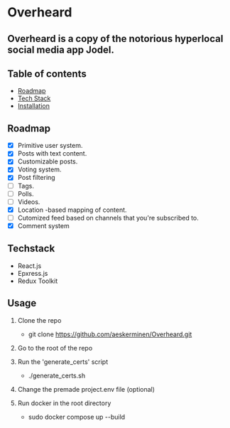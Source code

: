 # Overheard

## Overheard is a copy of the notorious hyperlocal social media app Jodel.

## Table of contents

- [Roadmap](#roadmap)
- [Tech Stack](#techstack)
- [Installation](#installation)

## Roadmap

- [x] Primitive user system.
- [x] Posts with text content.
- [x] Customizable posts.
- [x] Voting system.
- [x] Post filtering
- [ ] Tags.
- [ ] Polls.
- [ ] Videos.
- [x] Location -based mapping of content.
- [ ] Cutomized feed based on channels that you're subscribed to.
- [x] Comment system

## Techstack

- React.js
- Epxress.js
- Redux Toolkit

## Usage

1. Clone the repo

    - git clone https://github.com/aeskerminen/Overheard.git

2. Go to the root of the repo

3. Run the 'generate_certs' script

    - ./generate_certs.sh

4. Change the premade project.env file (optional)

5. Run docker in the root directory

    - sudo docker compose up --build